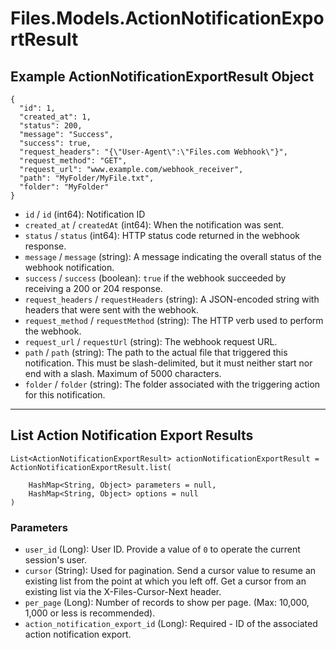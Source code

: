# Files.Models.ActionNotificationExportResult

## Example ActionNotificationExportResult Object

```
{
  "id": 1,
  "created_at": 1,
  "status": 200,
  "message": "Success",
  "success": true,
  "request_headers": "{\"User-Agent\":\"Files.com Webhook\"}",
  "request_method": "GET",
  "request_url": "www.example.com/webhook_receiver",
  "path": "MyFolder/MyFile.txt",
  "folder": "MyFolder"
}
```

* `id` / `id`  (int64): Notification ID
* `created_at` / `createdAt`  (int64): When the notification was sent.
* `status` / `status`  (int64): HTTP status code returned in the webhook response.
* `message` / `message`  (string): A message indicating the overall status of the webhook notification.
* `success` / `success`  (boolean): `true` if the webhook succeeded by receiving a 200 or 204 response.
* `request_headers` / `requestHeaders`  (string): A JSON-encoded string with headers that were sent with the webhook.
* `request_method` / `requestMethod`  (string): The HTTP verb used to perform the webhook.
* `request_url` / `requestUrl`  (string): The webhook request URL.
* `path` / `path`  (string): The path to the actual file that triggered this notification. This must be slash-delimited, but it must neither start nor end with a slash. Maximum of 5000 characters.
* `folder` / `folder`  (string): The folder associated with the triggering action for this notification.


---

## List Action Notification Export Results

```
List<ActionNotificationExportResult> actionNotificationExportResult = ActionNotificationExportResult.list(
    
    HashMap<String, Object> parameters = null,
    HashMap<String, Object> options = null
)
```

### Parameters

* `user_id` (Long): User ID.  Provide a value of `0` to operate the current session's user.
* `cursor` (String): Used for pagination.  Send a cursor value to resume an existing list from the point at which you left off.  Get a cursor from an existing list via the X-Files-Cursor-Next header.
* `per_page` (Long): Number of records to show per page.  (Max: 10,000, 1,000 or less is recommended).
* `action_notification_export_id` (Long): Required - ID of the associated action notification export.

